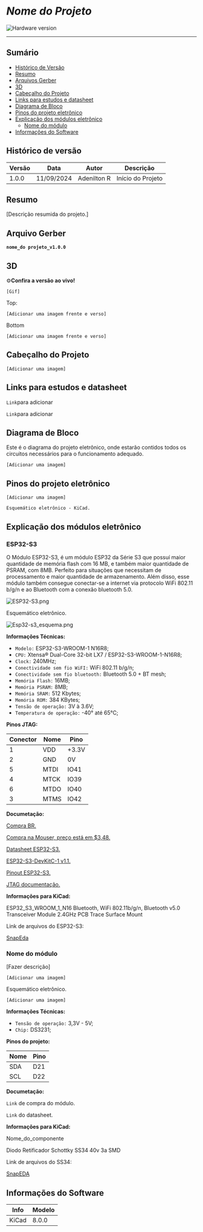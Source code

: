 # _Nome do Projeto_

![Hardware version](https://img.shields.io/badge/Hardware_version-1.0.0-blue)

---

## Sumário

- [Histórico de Versão](#histórico-de-versão)
- [Resumo](#resumo)
- [Arquivos Gerber](#arquivos-gerber)
- [3D](#3d)
- [Cabeçalho do Projeto](#cabeçalho-do-projeto)
- [Links para estudos e datasheet](#links-para-estudos-e-datasheet)
- [Diagrama de Bloco](#diagrama-de-bloco)
- [Pinos do projeto eletrônico](#pinos-do-projeto-eletrônico)
- [Explicação dos módulos eletrônico](#explicação-dos-módulos-eletrônico)
  - [Nome do módulo](#nome-do-módulo)
- [Informações do Software](#informações-do-software)

## Histórico de versão

| Versão | Data       | Autor        | Descrição            |
|--------|------------|--------------|----------------------|
| 1.0.0  | 11/09/2024 | Adenilton R  | Início do Projeto    |

## Resumo

[Descrição resumida do projeto.]

## Arquivo Gerber

**`nome_do projeto_v1.0.0`**

## 3D

⚙️**Confira a versão ao vivo!**

`[Gif]`

Top:

`[Adicionar uma imagem frente e verso]`

Bottom

`[Adicionar uma imagem frente e verso]`

## Cabeçalho do Projeto

`[Adicionar uma imagem]`

## Links para estudos e datasheet

`Link`para adicionar

`Link`para adicionar

## Diagrama de Bloco

Este é o diagrama do projeto eletrônico, onde estarão contidos todos os circuitos necessários para o funcionamento adequado.

`[Adicionar uma imagem]`

## Pinos do projeto eletrônico

`[Adicionar uma imagem]`

`Esquemático eletrônico - KiCad.`

## Explicação dos módulos eletrônico

### ESP32-S3

O Módulo ESP32-S3, é um módulo ESP32 da Série S3 que possuí maior quantidade de memória flash com 16 MB, e também maior quantidade de PSRAM, com 8MB. Perfeito para situações que necessitam de processamento e maior quantidade de armazenamento. Além disso, esse módulo também consegue conectar-se a internet via protocolo WiFi 802.11 b/g/n e ao Bluetooth com a conexão bluetooth 5.0.

![ESP32-S3.png](Docs/ESP32-S3.png)

Esquemático eletrônico.

![Esp32-s3_esquema.png](Docs/Esp32-s3_esquema.png)

**Informações Técnicas:**

- `Modelo:` ESP32-S3-WROOM-1 N16R8;
- `CPU:` Xtensa® Dual-Core 32-bit LX7 / ESP32-S3-WROOM-1-N16R8;
- `Clock:` 240MHz;
- `Conectividade sem fio WiFI:` WiFi 802.11 b/g/n;
- `Conectividade sem fio bluetooth:` Bluetooth 5.0 + BT mesh;
- `Memória Flash:` 16MB;
- `Memória PSRAM:` 8MB;
- `Memória SRAM:` 512 Kbytes;
- `Memória ROM:` 384 KBytes;
- `Tensão de operação:` 3V à 3.6V;
- `Temperatura de operação:` -40° até 65°C;

**Pinos JTAG:**

| Conector | Nome | Pino  |
|----------|------|-------|
| 1        | VDD  | +3.3V |
| 2        | GND  | 0V    |
| 5        | MTDI | IO41  |
| 4        | MTCK | IO39  |
| 6        | MTDO | IO40  |
| 3        | MTMS | IO42  |

**Documetação:**

[Compra BR.](https://curtocircuito.com.br/modulo-esp32-s3-esp32-s3-wroom-1-n16r8.html)

[Compra na Mouser, preço está em $3,48.](https://br.mouser.com/ProductDetail/Espressif-Systems/ESP32-S3-WROOM-1-N16?qs=Li%252BoUPsLEntjPrtJwwS5Pw%3D%3D&gad_source=1&gclid=Cj0KCQiA5rGuBhCnARIsAN11vgSUrklRz54ksZWJaJwZxlhjXskfNkuu7xYtAcr24JxHQoZzoAZstzIaAstoEALw_wcB)

[Datasheet ESP32-S3.](https://br.mouser.com/datasheet/2/891/esp32_s3_wroom_1_wroom_1u_datasheet_en-2930317.pdf)

[ESP32-S3-DevKitC-1 v1.1.](https://docs.espressif.com/projects/esp-idf/en/latest/esp32s3/hw-reference/esp32s3/user-guide-devkitc-1.html)

[Pinout ESP32-S3.](https://www.studiopieters.nl/esp32-s3-wroom-pinout/)

[JTAG documentação.](https://docs.espressif.com/projects/esp-idf/en/stable/esp32s3/api-guides/jtag-debugging/index.html)

**Informações para KiCad:**

ESP32_S3_WROOM_1_N16
Bluetooth, WiFi 802.11b/g/n, Bluetooth v5.0 Transceiver Module 2.4GHz PCB Trace Surface Mount

Link de arquivos do ESP32-S3:

[SnapEda](https://www.snapeda.com/parts/ESP32S3WROOM1N16R8/Espressif%20Systems/view-part/?ref=search&t=ESP32-S3-WROOM-1-N16)

### Nome do módulo

[Fazer descrição]

`[Adicionar uma imagem]`

Esquemático eletrônico.

`[Adicionar uma imagem]`

**Informações Técnicas:**

- `Tensão de operação:` 3,3V - 5V;
- `Chip:` DS3231;

**Pinos do projeto:**

| Nome | Pino |
|------|------|
| SDA  | D21  |
| SCL  | D22  |

**Documetação:**

`Link` de compra do módulo.

`Link` do datasheet.

**Informações para KiCad:**

Nome_do_componente

Diodo Retificador Schottky SS34 40v 3a SMD

Link de arquivos do SS34:

[SnapEDA](https://www.snapeda.com/parts/SS34/Taiwan%20Semiconductor/view-part/?ref=search&t=ss34)

## Informações do Software

| Info             | Modelo                     |
|------------------|----------------------------|
| KiCad            | 8.0.0                      |

